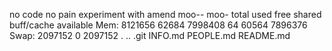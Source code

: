 no code no pain
experiment with amend
moo-- moo-
              total        used        free      shared  buff/cache   available
Mem:        8121656       62684     7998408          64       60564     7896376
Swap:       2097152           0     2097152
.
..
.git
INFO.md
PEOPLE.md
README.md
